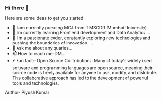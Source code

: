 ### Hi there 👋

<!--
**Piyushraj7982/Piyushraj7982** is a ✨ _special_ ✨ repository because its `README.md` (this file) appears on your GitHub profile.
-->
Here are some ideas to get you started:

- 📖 I am currently pursuing MCA from TIMSCDR (Mumbai University)...
- 🌱 I’m currently learning Front end development and Data Analytics ...
- 🤔 I'm a passionate coder, constantly exploring new technologies and pushing the boundaries of innovation. ...
- 💬 Ask me about any quaries...
- 📫 How to reach me: DM...
- ⚡ Fun fact:-
 Open Source Contributions: Many of today's widely used software and programming languages are open source, meaning their source code is freely available for anyone to use, modify, and distribute. This collaborative approach has led to the development of powerful tools and technologies.

Author- Piyush Kumar
